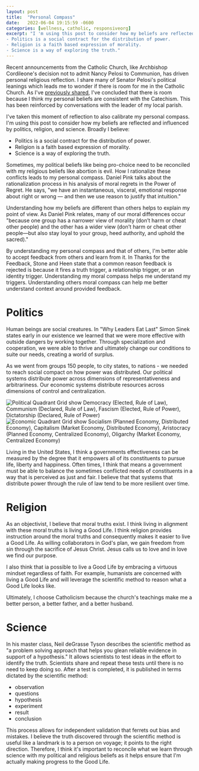 ```yaml
---
layout: post
title:  "Personal Compass"
date:   2022-06-04 19:15:59 -0600
categories: [wellness, catholic, responsiveorg]
excerpt: "I 'm using this post to consider how my beliefs are reflected and influenced by politics, religion, and science.  Broadly I believe:
- Politics is a social contract for the distribution of power.
- Religion is a faith based expression of morality. 
- Science is a way of exploring the truth."
---
```

Recent announcements from the Catholic Church, like Archbishop Cordileone's decision not to admit Nancy Pelosi to Communion, has driven personal religious reflection.  I share many of Senator Pelosi's political leanings which leads me to wonder if there is room for me in the Catholic Church.  As I've [previously shared](https://avisuj.github.io/wellness/catholic/), I've concluded that there is room because I think my personal beliefs are consistent with the Catechism.  This has been reinforced by conversations with the leader of my local parish.  

I've taken this moment of reflection to also calibrate my personal compass.  I'm using this post to consider how my beliefs are reflected and influenced by politics, religion, and science.  Broadly I believe:
- Politics is a social contract for the distribution of power.
- Religion is a faith based expression of morality. 
- Science is a way of exploring the truth.

Sometimes, my political beliefs like being pro-choice need to be reconciled with my religious beliefs like abortion is evil.  How I rationalize these conflicts leads to my personal compass.  Daniel Pink talks about the rationalization process in his analysis of moral regrets in the Power of Regret.  He says, "we have an instantaneous, visceral, emotional response about right or wrong — and then we use reason to justify that intuition."  

Understanding how my beliefs are different than others helps to explain my point of view.  As Daniel Pink relates, many of our moral differences occur "because one group has a narrower view of morality (don’t harm or cheat other people) and the other has a wider view (don’t harm or cheat other people—but also stay loyal to your group, heed authority, and uphold the sacred)."

By understanding my personal compass and that of others, I'm better able to accept feedback from others and learn from it.  In Thanks for the Feedback, Stone and Heen state that a common reason feedback is rejected is because it fires a truth trigger, a relationship trigger, or an identity trigger.  Understanding my moral compass helps me understand my triggers.  Understanding others moral compass can help me better understand context around provided feedback.

# Politics
Human beings are social creatures.  In "Why Leaders Eat Last" Simon Sinek states early in our existence we learned that we were more effective with outside dangers by working together.  Through specialization and cooperation, we were able to thrive and ultimately change our conditions to suite our needs, creating a world of surplus.  

As we went from groups 150 people, to city states, to nations - we needed to reach social compact on how power was distributed.  Our political systems distribute power across dimensions of representativeness and arbitrariness.  Our economic systems distribute resources across dimensions of control and centralization.

![Political Quadrant Grid show Democracy (Elected, Rule of Law), Communism (Declared, Rule of Law), Fascism (Elected, Rule of Power), Dictatorship (Declared, Rule of Power)](https://github.com/avisuj/avisuj.github.io/blob/main/_includes/Political.JPG?raw=true)
![Economic Quadrant Grid show Socialism (Planned Economy, Distributed Economy), Capitalism (Market Economy, Distributed Economy), Aristocracy (Planned Economy, Centralized Economy), Oligarchy (Market Economy, Centralized Economy)](https://github.com/avisuj/avisuj.github.io/blob/main/_includes/Economic.JPG?raw=true)

Living in the United States, I think a governments effectiveness can be measured by the degree that it empowers all of its constituents to pursue life, liberty and happiness.  Often times, I think that means a government must be able to balance the sometimes conflicted needs of constituents in a way that is perceived as just and fair.  I believe that that systems that distribute power through the rule of law tend to be more resilient over time.

# Religion
As an objectivist, I believe that moral truths exist.  I think living in alignment with these moral truths is living a Good Life. I think religion provides instruction around the moral truths and consequently makes it easier to live a Good Life.  As willing collaborators in God's plan, we gain freedom from sin through the sacrifice of Jesus Christ.  Jesus calls us to love and in love we find our purpose.  

I also think that ia possible to live a Good Life by embracing a virtuous mindset regardless of faith.  For example, humanists are concerned with living a Good Life and will leverage the scientific method to reason what a Good Life looks like.

Ultimately, I choose Catholicism because the church's teachings make me a better person, a better father, and a better husband.

# Science
In his master class, Neil deGrasse Tyson describes the scientific method as "a problem solving approach that helps you glean reliable evidence in support of a hypothesis."  It allows scientists to test ideas in the effort to identify the truth.  Scientists share and repeat these tests until there is no need to keep doing so.  After a test is completed, it is published in terms dictated by the scientific method:
- observation
- questions
- hypothesis
- experiment
- result
- conclusion

This process allows for independent validation that ferrets out bias and mistakes.  I believe the truth discovered through the scientific method is useful like a landmark is to a person on voyage; it points to the right direction.  Therefore, I think it's important to reconcile what we learn through science with my political and religious beliefs as it helps ensure that I'm actually making progress to the Good Life.
